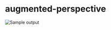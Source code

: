 # augmented-perspective

![Sample output](https://github.com/hsysuper/augmented-perspective/blob/main/kitti3_output.gif?raw=true)
